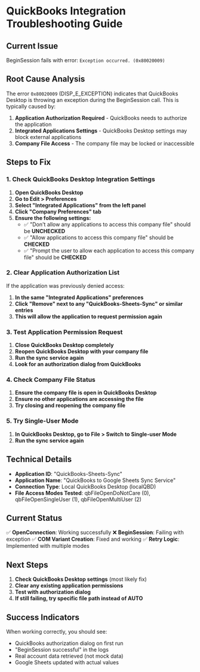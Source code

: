 # QuickBooks Integration Troubleshooting Guide

## Current Issue
BeginSession fails with error: `Exception occurred. (0x80020009)`

## Root Cause Analysis
The error `0x80020009` (DISP_E_EXCEPTION) indicates that QuickBooks Desktop is throwing an exception during the BeginSession call. This is typically caused by:

1. **Application Authorization Required** - QuickBooks needs to authorize the application
2. **Integrated Applications Settings** - QuickBooks Desktop settings may block external applications
3. **Company File Access** - The company file may be locked or inaccessible

## Steps to Fix

### 1. Check QuickBooks Desktop Integration Settings

1. **Open QuickBooks Desktop**
2. **Go to Edit > Preferences**
3. **Select "Integrated Applications" from the left panel**
4. **Click "Company Preferences" tab**
5. **Ensure the following settings:**
   - ✅ "Don't allow any applications to access this company file" should be **UNCHECKED**
   - ✅ "Allow applications to access this company file" should be **CHECKED**
   - ✅ "Prompt the user to allow each application to access this company file" should be **CHECKED**

### 2. Clear Application Authorization List

If the application was previously denied access:

1. **In the same "Integrated Applications" preferences**
2. **Click "Remove" next to any "QuickBooks-Sheets-Sync" or similar entries**
3. **This will allow the application to request permission again**

### 3. Test Application Permission Request

1. **Close QuickBooks Desktop completely**
2. **Reopen QuickBooks Desktop with your company file**
3. **Run the sync service again**
4. **Look for an authorization dialog from QuickBooks**

### 4. Check Company File Status

1. **Ensure the company file is open in QuickBooks Desktop**
2. **Ensure no other applications are accessing the file**
3. **Try closing and reopening the company file**

### 5. Try Single-User Mode

1. **In QuickBooks Desktop, go to File > Switch to Single-user Mode**
2. **Run the sync service again**

## Technical Details

- **Application ID**: "QuickBooks-Sheets-Sync"
- **Application Name**: "QuickBooks to Google Sheets Sync Service"
- **Connection Type**: Local QuickBooks Desktop (localQBD)
- **File Access Modes Tested**: qbFileOpenDoNotCare (0), qbFileOpenSingleUser (1), qbFileOpenMultiUser (2)

## Current Status

✅ **OpenConnection**: Working successfully
❌ **BeginSession**: Failing with exception
✅ **COM Variant Creation**: Fixed and working
✅ **Retry Logic**: Implemented with multiple modes

## Next Steps

1. **Check QuickBooks Desktop settings** (most likely fix)
2. **Clear any existing application permissions**
3. **Test with authorization dialog**
4. **If still failing, try specific file path instead of AUTO**

## Success Indicators

When working correctly, you should see:
- QuickBooks authorization dialog on first run
- "BeginSession successful" in the logs
- Real account data retrieved (not mock data)
- Google Sheets updated with actual values
